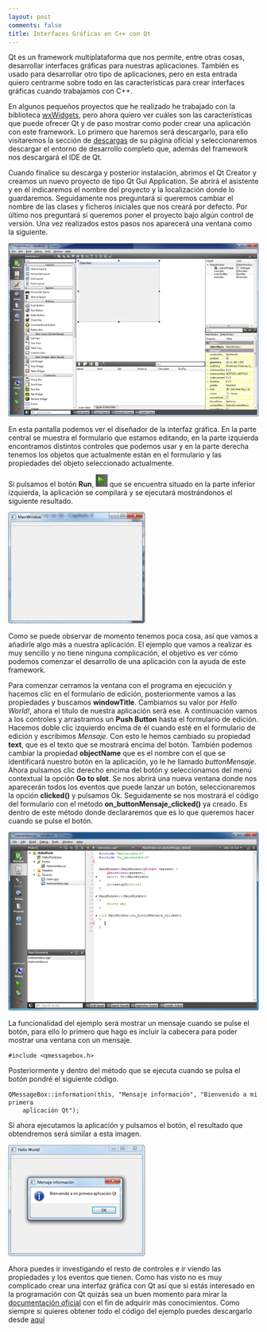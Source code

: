 ```yaml
---
layout: post
comments: false
title: Interfaces Gráficas en C++ con Qt
---
```


Qt es un framework multiplataforma que nos permite, entre otras cosas, desarrollar interfaces gráficas para nuestras aplicaciones. También es usado para desarrollar otro tipo de aplicaciones, pero en esta entrada quiero centrarme sobre todo en las características para crear interfaces gráficas cuando trabajamos con C++.

En algunos pequeños proyectos que he realizado he trabajado con la biblioteca [wxWidgets](http://www.wxwidgets.org), pero ahora quiero ver cuáles son las características que puede ofrecer Qt y de paso mostrar como poder crear una aplicación con este framework. Lo primero que haremos será descargarlo, para ello visitaremos la sección de [descargas](http://qt.nokia.com/downloads) de su página oficial y seleccionaremos descargar el entorno de desarrollo completo que, además del framework nos descargará el IDE de Qt.

Cuando finalice su descarga y posterior instalación, abrimos el Qt Creator y creamos un nuevo proyecto de tipo Qt Gui Application. Se abrirá el asistente y en él indicaremos el nombre del proyecto y la localización donde lo guardaremos. Seguidamente nos preguntará si queremos cambiar el nombre de las clases y ficheros iniciales que nos creará por defecto. Por último nos preguntará si queremos poner el proyecto bajo algún control de versión. Una vez realizados estos pasos nos aparecerá una ventana como la siguiente.

![Pantalla inicial](/uploads/posts/images/pantalla_inicial.png)

<!--more-->

En esta pantalla podemos ver el diseñador de la interfaz gráfica. En la parte central se muestra el formulario que estamos editando, en la parte izquierda encontramos distintos controles que podemos usar y en la parte derecha tenemos los objetos que actualmente están en el formulario y las propiedades del objeto seleccionado actualmente.

Si pulsamos el botón **Run**, ![Run](/uploads/posts/images/boton_run.png) que se encuentra situado en la parte inferior izquierda, la aplicación se compilará y se ejecutará mostrándonos el siguiente resultado.

![Primera ejecución](/uploads/posts/images/primera_ejecucion.png)

Como se puede observar de momento tenemos poca cosa, así que vamos a añadirle algo más a nuestra aplicación. El ejemplo que vamos a realizar es muy sencillo y no tiene ninguna complicación, el objetivo es ver cómo podemos comenzar el desarrollo de una aplicación con la ayuda de este framework.

Para comenzar cerramos la ventana con el programa en ejecución y hacemos clic en el formulario de edición, posteriormente vamos a las propiedades y buscamos **windowTitle**. Cambiamos su valor por *Hello World!*, ahora el título de nuestra aplicación será ese. A continuación vamos a los controles y arrastramos un **Push Button** hasta el formulario de edición. Hacemos doble clic izquierdo encima de él cuando esté en el formulario de edición y escribimos *Mensaje*. Con esto le hemos cambiado su propiedad **text**, que es el texto que se mostrará encima del botón. También podemos cambiar la propiedad **objectName** que es el nombre con el que se identificará nuestro botón en la aplicación, yo le he llamado *buttonMensaje*. Ahora pulsamos clic derecho encima del botón y seleccionamos del menú contextual la opción <strong>Go to slot</strong>. Se nos abrirá una nueva ventana donde nos aparecerán todos los eventos que puede lanzar un botón, seleccionaremos la opción **clicked()** y pulsamos Ok. Seguidamente se nos mostrará el código del formulario con el método **on_buttonMensaje_clicked()** ya creado. Es dentro de este método donde declararemos que es lo que queremos hacer cuando se pulse el botón.

![Ventana con código](/uploads/posts/images/ventana_codigo.png)

La funcionalidad del ejemplo será mostrar un mensaje cuando se pulse el botón, para ello lo primero que hago es incluir la cabecera para poder mostrar una ventana con un mensaje.

    #include <qmessagebox.h>

Posteriormente y dentro del método que se ejecuta cuando se pulsa el botón pondré el siguiente código.

    QMessageBox::information(this, "Mensaje información", "Bienvenido a mi primera 
        aplicación Qt");

Si ahora ejecutamos la aplicación y pulsamos el botón, el resultado que obtendremos será similar a esta imagen.

![Resultado final](/uploads/posts/images/resultado_final.png)

Ahora puedes ir investigando el resto de controles e ir viendo las propiedades y los eventos que tienen. Como has visto no es muy complicado crear una interfaz gráfica con Qt así que si estás interesado en la programación con Qt quizás sea un buen momento para mirar la [documentación oficial](http://doc.qt.nokia.com/4.6/) con el fin de adquirir más conocimientos. Como siempre si quieres obtener todo el código del ejemplo puedes descargarlo desde [aquí](/uploads/posts/samples/Proyecto-Qt-HelloWorld.rar)
